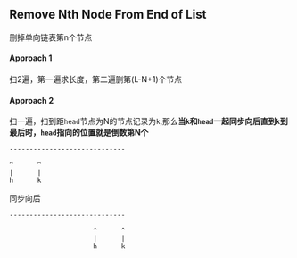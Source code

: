 ## Remove Nth Node From End of List

删掉单向链表第n个节点

#### Approach 1

扫2遍，第一遍求长度，第二遍删第(L-N+1)个节点

#### Approach 2
扫一遍，扫到距`head`节点为N的节点记录为`k`,那么**当`k`和`head`一起同步向后直到`k`到最后时，`head`指向的位置就是倒数第N个**

```
-----------------------------

^      ^
|      |
h      k
```
同步向后

```
-----------------------------

                     ^      ^
                     |      |
                     h      k
```